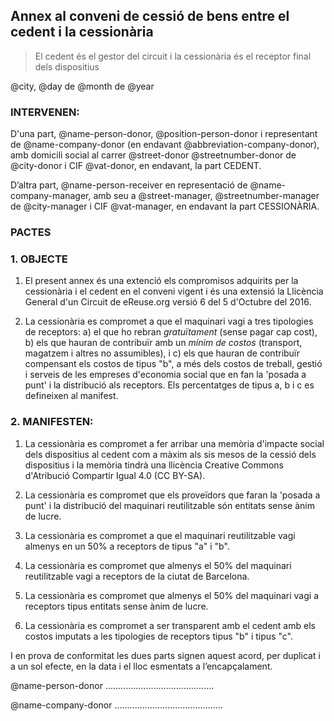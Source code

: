 ## Annex al conveni de cessió de bens entre el cedent i la cessionària 

> El cedent és el gestor del circuit i la cessionària és el receptor final dels dispositius

@city, @day de @month de @year

### INTERVENEN:

D'una part, @name-person-donor, @position-person-donor i representant de @name-company-donor (en endavant @abbreviation-company-donor), amb domicili social al carrer @street-donor @streetnumber-donor de @city-donor i CIF @vat-donor, en endavant, la part CEDENT.

D’altra part, @name-person-receiver en representació de @name-company-manager, amb seu a @street-manager, @streetnumber-manager de @city-manager i CIF @vat-manager, en endavant la part CESSIONÀRIA.

### PACTES

### 1\. OBJECTE

1. El present annex és una extenció els compromisos adquirits per la cessionària i el cedent en el conveni vigent i és una extensió  la Llicència General d'un Circuit de eReuse.org versió 6 del 5 d'Octubre del 2016.  

2. La cessionària es compromet a que el maquinari vagi a tres tipologies de receptors: a) el que ho rebran *gratuïtament* (sense pagar cap cost), b) els que hauran de contribuïr amb un *mínim de costos* (transport, magatzem i altres no assumibles), i c) els que hauran de contribuïr compensant els costos de tipus "b", a més dels costos de treball, gestió i serveis de les empreses d'economia social que en fan la 'posada a punt' i la distribució als receptors. Els percentatges de tipus a, b i c es defineixen al manifest.

### 2\. MANIFESTEN:

1. La cessionària es compromet a fer arribar una memòria d'impacte social dels dispositius al cedent com a màxim als sis mesos de la cessió dels dispositius i la memòria tindrà una llicència Creative Commons d'Atribució Compartir Igual 4.0 (CC BY-SA).

2. La cessionària es compromet que els proveïdors que faran la 'posada a punt' i la distribució del maquinari reutilitzable són entitats sense ànim de lucre.

3. La cessionària es compromet a que el maquinari reutilitzable vagi almenys en un 50% a receptors de tipus "a" i "b".

4. La cessionària es compromet que almenys el 50% del maquinari reutilitzable vagi a receptors de la ciutat de Barcelona.

5. La cessionària es compromet que almenys el 50% del maquinari vagi a receptors tipus entitats sense ànim de lucre.

6. La cessionària es compromet a ser transparent amb el cedent amb els costos imputats a les tipologies de receptors tipus "b" i tipus "c".


I en prova de conformitat les dues parts signen aquest acord, per duplicat i a un sol efecte, en la data i el lloc esmentats a l’encapçalament.

@name-person-donor ...........................................

@name-company-donor ...........................................